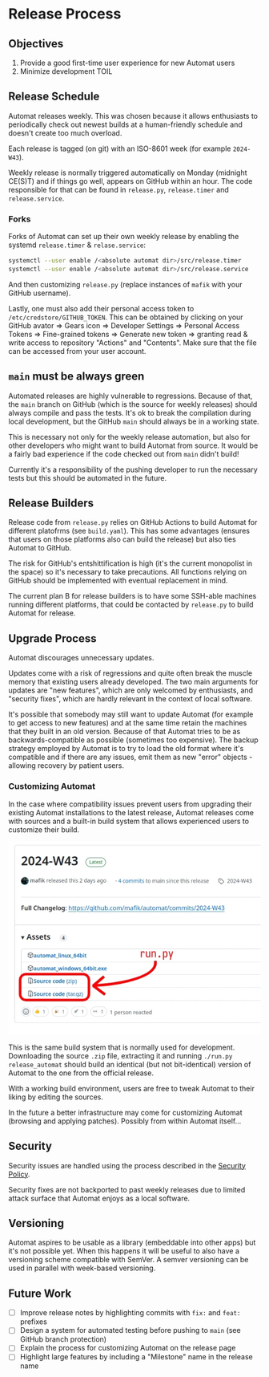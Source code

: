 # Release Process

## Objectives

1. Provide a good first-time user experience for new Automat users
2. Minimize development TOIL

## Release Schedule

Automat releases weekly. This was chosen because it allows enthusiasts to periodically check out newest builds at a human-friendly schedule and doesn't create too much overload.

Each release is tagged (on git) with an ISO-8601 week (for example `2024-W43`).

Weekly release is normally triggered automatically on Monday (midnight CE(S)T) and if things go well, appears on GitHub within an hour. The code responsible for that can be found in `release.py`, `release.timer` and `release.service`.

### Forks

Forks of Automat can set up their own weekly release by enabling the systemd `release.timer` & `relase.service`:

```bash
systemctl --user enable /<absolute automat dir>/src/release.timer
systemctl --user enable /<absolute automat dir>/src/release.service
```

And then customizing `release.py` (replace instances of `mafik` with your GitHub username).

Lastly, one must also add their personal access token to `/etc/credstore/GITHUB_TOKEN`. This can be obtained by clicking on your GitHub avator => Gears icon => Developer Settings => Personal Access Tokens => Fine-grained tokens => Generate new token => granting read & write access to repository "Actions" and "Contents". Make sure that the file can be accessed from your user account.

## `main` must be always green

Automated releases are highly vulnerable to regressions. Because of that, the `main` branch on GitHub (which is the source for weekly releases) should always compile and pass the tests. It's ok to break the compilation during local development, but the GitHub `main` should always be in a working state.

This is necessary not only for the weekly release automation, but also for other developers who might want to build Automat from source. It would be a fairly bad experience if the code checked out from `main` didn't build!

Currently it's a responsibility of the pushing developer to run the necessary tests but this should be automated in the future.

## Release Builders

Release code from `release.py` relies on GitHub Actions to build Automat for different platofrms (see `build.yaml`). This has some advantages (ensures that users on those platforms also can build the release) but also ties Automat to GitHub. 

The risk for GitHub's entshittification is high (it's the current monopolist in the space) so it's necessary to take precautions. All functions relying on GitHub should be implemented with eventual replacement in mind.

The current plan B for release builders is to have some SSH-able machines running different platforms, that could be contacted by `release.py` to build Automat for release.

## Upgrade Process

Automat discourages unnecessary updates.

Updates come with a risk of regressions and quite often break the muscle memory that existing users already developed. The two main arguments for updates are "new features", which are only welcomed by enthusiasts, and "security fixes", which are hardly relevant in the context of local software.

It's possible that somebody may still want to update Automat (for example to get access to new features) and at the same time retain the machines that they built in an old version. Because of that Automat tries to be as backwards-compatible as possible (sometimes too expensive). The backup strategy employed by Automat is to try to load the old format where it's compatible and if there are any issues, emit them as new "error" objects - allowing recovery by patient users.

### Customizing Automat

In the case where compatibility issues prevent users from upgrading their existing Automat installations to the latest release, Automat releases come with sources and a built-in build system that allows experienced users to customize their build.

![Customizing Automat](./customizing-automat.webp)

This is the same build system that is normally used for development. Downloading the source `.zip` file, extracting it and running `./run.py release_automat` should build an identical (but not bit-identical) version of Automat to the one from the official release.

With a working build environment, users are free to tweak Automat to their liking by editing the sources.

In the future a better infrastructure may come for customizing Automat (browsing and applying patches). Possibly from  within Automat itself...

## Security

Security issues are handled using the process described in the [Security Policy](https://github.com/mafik/automat/tree/main?tab=security-ov-file).

Security fixes are not backported to past weekly releases due to limited attack surface that Automat enjoys as a local software.

## Versioning

Automat aspires to be usable as a library (embeddable into other apps) but it's not possible yet. When this happens it will be useful to also have a versioning scheme compatible with SemVer. A semver versioning can be used in parallel with week-based versioning.

## Future Work

- [ ] Improve release notes by highlighting commits with `fix:` and `feat:` prefixes
- [ ] Design a system for automated testing before pushing to `main` (see GitHub branch protection)
- [ ] Explain the process for customizing Automat on the release page
- [ ] Highlight large features by including a "Milestone" name in the release name
